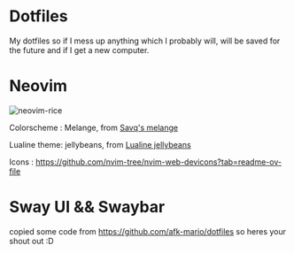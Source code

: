 # Dotfiles
My dotfiles so if I mess up anything which I probably will,
will be saved for the future and if I get a new computer.

# Neovim

![neovim-rice](https://github.com/Faraday22/dotfiles/assets/115096700/74cec7c5-ed23-437b-bff1-ac88873bbabf)



Colorscheme : Melange, from [Savq's melange](https://github.com/savq/melange-nvim)

Lualine theme: jellybeans, from [Lualine jellybeans](https://github.com/nvim-lualine/lualine.nvim/blob/master/THEMES.md#jellybeans)

Icons : https://github.com/nvim-tree/nvim-web-devicons?tab=readme-ov-file

# Sway UI && Swaybar

copied some code from https://github.com/afk-mario/dotfiles
so heres your shout out :D
